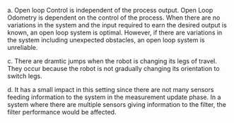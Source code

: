 a. Open loop Control is independent of the process output.  Open Loop Odometry is dependent on the control of the process.
When there are no variations in the system and the input required to earn the desired output is known, an open loop system
is optimal.  However, if there are variations in the system including unexpected obstacles, an open loop system is unreliable.

c. There are dramtic jumps when the robot is changing its legs of travel.  They occur because the robot is not gradually changing
its orientation to switch legs.

d.  It has a small impact in this setting since there are not many sensors feeding information to the system in the measurement update phase.
In a system where there are multiple sensors giving information to the filter, the filter performance would be affected.  
